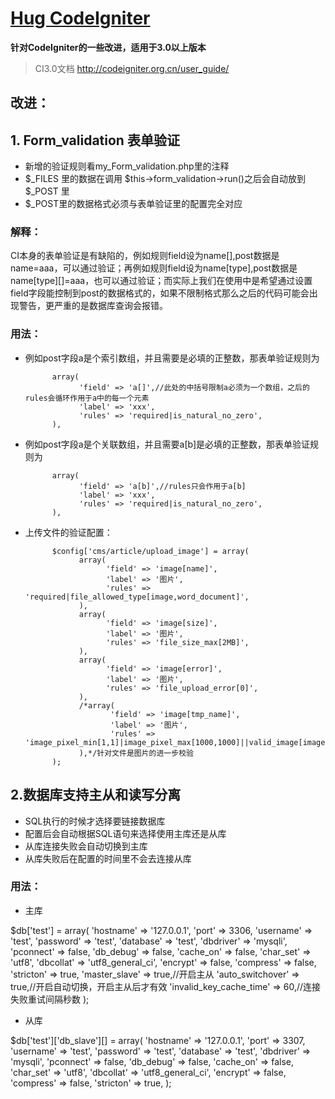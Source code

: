 [Hug CodeIgniter](https://github.com/MS100/Hug_CodeIgniter)
=============================

**针对CodeIgniter的一些改进，适用于3.0以上版本**

> CI3.0文档 http://codeigniter.org.cn/user_guide/

改进：
--------------------

## 1. Form_validation 表单验证
* 新增的验证规则看my_Form_validation.php里的注释
* $_FILES 里的数据在调用 $this->form_validation->run()之后会自动放到 $_POST 里
* $_POST里的数据格式必须与表单验证里的配置完全对应

### 解释：
  CI本身的表单验证是有缺陷的，例如规则field设为name[],post数据是name=aaa，可以通过验证；再例如规则field设为name[type],post数据是name[type][]=aaa，也可以通过验证；而实际上我们在使用中是希望通过设置field字段能控制到post的数据格式的，如果不限制格式那么之后的代码可能会出现警告，更严重的是数据库查询会报错。


### 用法：  
- 例如post字段a是个索引数组，并且需要是必填的正整数，那表单验证规则为

            array(
                  'field' => 'a[]',//此处的中括号限制a必须为一个数组，之后的rules会循环作用于a中的每一个元素
                  'label' => 'xxx',
                  'rules' => 'required|is_natural_no_zero',
            ),

- 例如post字段a是个关联数组，并且需要a[b]是必填的正整数，那表单验证规则为

            array(
                  'field' => 'a[b]',//rules只会作用于a[b]
                  'label' => 'xxx',
                  'rules' => 'required|is_natural_no_zero',
            ),

- 上传文件的验证配置：

            $config['cms/article/upload_image'] = array(
                  array(
                        'field' => 'image[name]',
                        'label' => '图片',
                        'rules' => 'required|file_allowed_type[image,word_document]',
                  ),
                  array(
                        'field' => 'image[size]',
                        'label' => '图片',
                        'rules' => 'file_size_max[2MB]',
                  ),
                  array(
                        'field' => 'image[error]',
                        'label' => '图片',
                        'rules' => 'file_upload_error[0]',
                  ),
                  /*array(
                         'field' => 'image[tmp_name]',
                         'label' => '图片',
                         'rules' => 'image_pixel_min[1,1]|image_pixel_max[1000,1000]||valid_image[image[name]]',
                  ),*/针对文件是图片的进一步校验
            );


## 2.数据库支持主从和读写分离
* SQL执行的时候才选择要链接数据库
* 配置后会自动根据SQL语句来选择使用主库还是从库
* 从库连接失败会自动切换到主库
* 从库失败后在配置的时间里不会去连接从库

### 用法： 
- 主库

$db['test'] = array(
      'hostname' => '127.0.0.1',
      'port' => 3306,
      'username' => 'test',
      'password' => 'test',
      'database' => 'test',
      'dbdriver' => 'mysqli',
      'pconnect' => false,
      'db_debug' => false,
      'cache_on' => false,
      'char_set' => 'utf8',
      'dbcollat' => 'utf8_general_ci',
      'encrypt' => false,
      'compress' => false,
      'stricton' => true,
      'master_slave' => true,//开启主从
      'auto_switchover' => true,//开启自动切换，开启主从后才有效
      'invalid_key_cache_time' => 60,//连接失败重试间隔秒数
);

- 从库

$db['test']['db_slave'][] = array(
      'hostname' => '127.0.0.1',
      'port' => 3307,
      'username' => 'test',
      'password' => 'test',
      'database' => 'test',
      'dbdriver' => 'mysqli',
      'pconnect' => false,
      'db_debug' => false,
      'cache_on' => false,
      'char_set' => 'utf8',
      'dbcollat' => 'utf8_general_ci',
      'encrypt' => false,
      'compress' => false,
      'stricton' => true,
);
